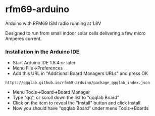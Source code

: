 # rfm69-arduino
Arduino with RFM69 ISM radio running at 1.8V

Designed to run from small indoor solar cells delivering a few micro Amperes current.

### Installation in the Arduino IDE

 - Start Arduino IDE 1.8.4 or later
 - Menu File->Preferences
 - Add this URL in "Additional Board Managers URLs" and press OK
```
https://qqqlab.github.io/rfm69-arduino/package_qqqlab_index.json 
```
 - Menu Tools->Board->Board Manager
 - Type "qq", or scroll down the list to "qqqlab Board"
 - Click on the item to reveal the "Install" button and click Install.
 - Now you should have "qqqlab Board" under menu Tools->Boards
